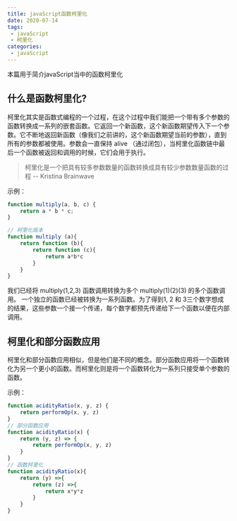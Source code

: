 ```yaml
---
title: javaScript函数柯里化
date: 2020-07-14
tags:
 - javaScript
 - 柯里化
categories: 
 - javaScript
---
```

本篇用于简介javaScript当中的函数柯里化

<!--more-->
## 什么是函数柯里化?
柯里化其实是函数式编程的一个过程，在这个过程中我们能把一个带有多个参数的函数转换成一系列的嵌套函数。它返回一个新函数，这个新函数期望传入下一个参数。它不断地返回新函数（像我们之前讲的，这个新函数期望当前的参数），直到所有的参数都被使用。参数会一直保持 alive （通过闭包），当柯里化函数链中最后一个函数被返回和调用的时候，它们会用于执行。

> 柯里化是一个把具有较多参数数量的函数转换成具有较少参数数量函数的过程 -- Kristina Brainwave

示例：
```js
function multiply(a, b, c) {
    return a * b * c;
}

// 柯里化版本
function multiply (a){
    return function (b){
        return function (c){
            return a*b*c
        }
    }
}
```
我们已经将 multiply(1,2,3) 函数调用转换为多个 multiply(1)(2)(3) 的多个函数调用。
一个独立的函数已经被转换为一系列函数。为了得到1, 2 和 3三个数字想成的结果，这些参数一个接一个传递，每个数字都预先传递给下一个函数以便在内部调用。   

## 柯里化和部分函数应用
柯里化和部分函数应用相似，但是他们是不同的概念。部分函数应用将一个函数转化为另一个更小的函数。而柯里化则是将一个函数转化为一系列只接受单个参数的函数。

示例：
```js
function acidityRatio(x, y, z) {
    return performOp(x, y, z)
}
// 部分函数应用
function acidityRatio(x) {
    return (y, z) => {
        return performOp(x, y, z)
    }
}
// 函数柯里化
function acidityRatio(x){
    return (y) =>{
        return (z) =>{
            return x*y*z
        }
    }
}
```